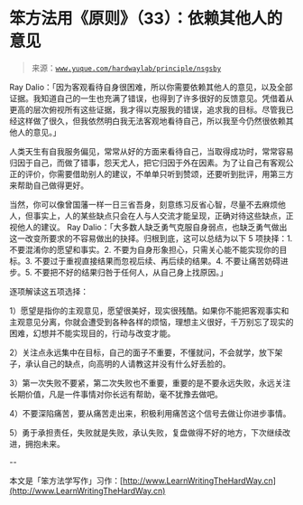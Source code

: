 # 笨方法用《原则》（33）：依赖其他人的意见

> 来源：[`www.yuque.com/hardwaylab/principle/nsgsby`](https://www.yuque.com/hardwaylab/principle/nsgsby)



Ray Dalio：「因为客观看待自身很困难，所以你需要依赖其他人的意见，以及全部证据。我知道自己的一生也充满了错误，也得到了许多很好的反馈意见。凭借着从更高的层次俯视所有这些证据，我才得以克服我的错误，追求我的目标。尽管我已经这样做了很久，但我依然明白我无法客观地看待自己，所以我至今仍然很依赖其他人的意见。」 

人类天生有自我服务偏见，常常从好的方面来看待自己，当取得成功时，常常容易归因于自己，而做了错事，怨天尤人，把它归因于外在因素。为了让自己有客观公正的评价，你需要借助别人的建议，不单单只听到赞颂，还要听到批评，用第三方来帮助自己做得更好。 

当然，你可以像曾国藩一样一日三省吾身，刻意练习反省心智，尽量不去麻烦他人，但事实上，人的某些缺点只会在人与人交流才能呈现，正确对待这些缺点，正视他人的建议。 Ray Dalio：「大多数人缺乏勇气克服自身弱点，也缺乏勇气做出这一改变所要求的不容易做出的抉择。归根到底，这可以总结为以下 5 项抉择：1\. 不要混淆你的愿望和事实。2\. 不要为自身形象担心，只需关心能不能实现你的目标。3\. 不要过于重视直接结果而忽视后续、再后续的结果。4\. 不要让痛苦妨碍进步。5\. 不要把不好的结果归咎于任何人，从自己身上找原因。」 

逐项解读这五项选择： 

1）愿望是指你的主观意见，愿望很美好，现实很残酷。如果你不能把客观事实和主观意见分离，你就会遭受到各种各样的烦恼，理想主义很好，千万别忘了现实的困难，幻想并不能实现目的，行动与改变才能。 

2）关注点永远集中在目标，自己的面子不重要，不懂就问，不会就学，放下架子，承认自己的缺点，向高明的人请教这并没有什么好丢脸的。 

3）第一次失败不要紧，第二次失败也不重要，重要的是不要永远失败，永远关注长期价值，凡是一件事情对你长远有帮助，毫不犹豫去做吧。 

4）不要深陷痛苦，要从痛苦走出来，积极利用痛苦这个信号去做让你进步事情。 

5）勇于承担责任，失败就是失败，承认失败，复盘做得不好的地方，下次继续改进，拥抱未来。 

-- 

本文是「笨方法学写作」习作：[http://www.LearnWritingTheHardWay.cn](http://www.LearnWritingTheHardWay.cn)